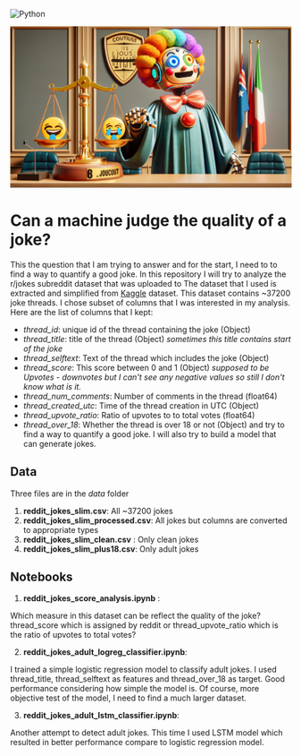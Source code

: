 ![Python](https://img.shields.io/badge/python-3.8-blue.svg)

<div style="text-align: center;">
    <img src="images/funny_measure_webpage.png" width="600" />
</div>

# Can a machine judge the quality of a joke?
This the question that I am trying to answer and for the start, I need to to find a way to quantify a good joke. In this repository I will try to analyze the r/jokes subreddit dataset that was uploaded to The dataset that I used is extracted and simplified from [Kaggle](https://www.kaggle.com/datasets/bwandowando/reddit-rjokes-dataset) dataset. This dataset contains ~37200 joke threads.
I chose subset of columns that I was interested in my analysis.
Here are the list of columns that I kept:
- *thread_id*: unique id of the thread containing the joke (Object)
- *thread_title*: title of the thread (Object) *sometimes this title contains start of the joke*
- *thread_selftext*: Text of the thread which includes the joke (Object)
- *thread_score*: This score between 0 and 1 (Object) *supposed to be Upvotes - downvotes but I can't see any negative values so still I don't know what is it.*
- *thread_num_comments*: Number of comments in the thread (float64)
- *thread_created_utc*: Time of the thread creation in UTC (Object)
- *thread_upvote_ratio*: Ratio of upvotes to to total votes (float64)
- *thread_over_18*: Whether the thread is over 18 or not (Object)
 and try to find a way to quantify a good joke. I will also try to build a model that can generate jokes.

 ## Data 
Three files are in the *data* folder
1) **reddit_jokes_slim.csv**: All ~37200 jokes
2) **reddit_jokes_slim_processed.csv**: All jokes but columns are converted to appropriate types
3) **reddit_jokes_slim_clean.csv** : Only clean jokes
4) **reddit_jokes_slim_plus18.csv**: Only adult jokes

## Notebooks
1) **reddit_jokes_score_analysis.ipynb** : 

Which measure in this dataset can be reflect the quality of the joke? thread_score which is assigned by reddit or thread_upvote_ratio which is the ratio of upvotes to total votes?

2) **reddit_jokes_adult_logreg_classifier.ipynb**:

I trained a simple logistic regression model to classify adult jokes. I used thread_title, thread_selftext as features and thread_over_18 as target. Good performance considering how simple the model is. Of course, more objective test of the model, I need to find a much larger dataset.

3) **reddit_jokes_adult_lstm_classifier.ipynb**:

Another attempt to detect adult jokes. This time I used LSTM model which resulted in better performance compare to logistic regression model.
